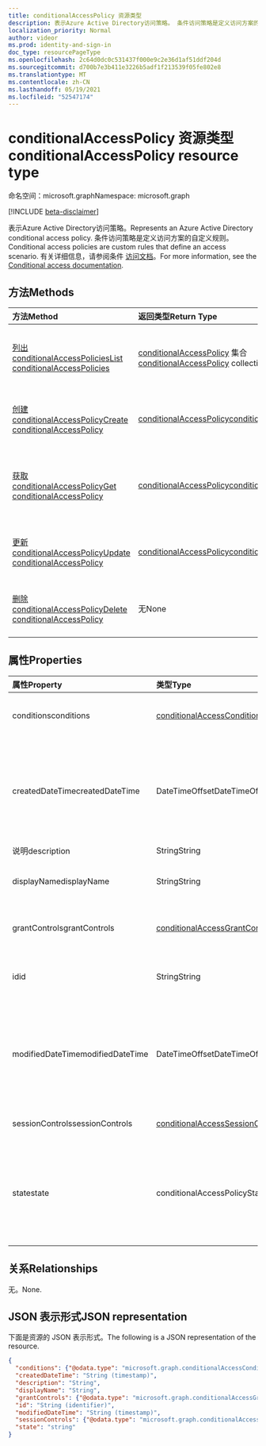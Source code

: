 ```yaml
---
title: conditionalAccessPolicy 资源类型
description: 表示Azure Active Directory访问策略。 条件访问策略是定义访问方案的自定义规则。
localization_priority: Normal
author: videor
ms.prod: identity-and-sign-in
doc_type: resourcePageType
ms.openlocfilehash: 2c64d0dc0c531437f000e9c2e36d1af51ddf204d
ms.sourcegitcommit: d700b7e3b411e3226b5adf1f213539f05fe802e8
ms.translationtype: MT
ms.contentlocale: zh-CN
ms.lasthandoff: 05/19/2021
ms.locfileid: "52547174"
---
```

# <a name="conditionalaccesspolicy-resource-type"></a><span data-ttu-id="69441-104">conditionalAccessPolicy 资源类型</span><span class="sxs-lookup"><span data-stu-id="69441-104">conditionalAccessPolicy resource type</span></span>

<span data-ttu-id="69441-105">命名空间：microsoft.graph</span><span class="sxs-lookup"><span data-stu-id="69441-105">Namespace: microsoft.graph</span></span>

[!INCLUDE [beta-disclaimer](../../includes/beta-disclaimer.md)]

<span data-ttu-id="69441-106">表示Azure Active Directory访问策略。</span><span class="sxs-lookup"><span data-stu-id="69441-106">Represents an Azure Active Directory conditional access policy.</span></span> <span data-ttu-id="69441-107">条件访问策略是定义访问方案的自定义规则。</span><span class="sxs-lookup"><span data-stu-id="69441-107">Conditional access policies are custom rules that define an access scenario.</span></span> <span data-ttu-id="69441-108">有关详细信息，请参阅条件 [访问文档](/azure/active-directory/conditional-access/)。</span><span class="sxs-lookup"><span data-stu-id="69441-108">For more information, see the [Conditional access documentation](/azure/active-directory/conditional-access/).</span></span>

## <a name="methods"></a><span data-ttu-id="69441-109">方法</span><span class="sxs-lookup"><span data-stu-id="69441-109">Methods</span></span>

| <span data-ttu-id="69441-110">方法</span><span class="sxs-lookup"><span data-stu-id="69441-110">Method</span></span>       | <span data-ttu-id="69441-111">返回类型</span><span class="sxs-lookup"><span data-stu-id="69441-111">Return Type</span></span> | <span data-ttu-id="69441-112">说明</span><span class="sxs-lookup"><span data-stu-id="69441-112">Description</span></span> |
|:-------------|:------------|:------------|
| [<span data-ttu-id="69441-113">列出 conditionalAccessPolicies</span><span class="sxs-lookup"><span data-stu-id="69441-113">List conditionalAccessPolicies</span></span>](../api/conditionalaccessroot-list-policies.md) | <span data-ttu-id="69441-114">[conditionalAccessPolicy](conditionalaccesspolicy.md) 集合</span><span class="sxs-lookup"><span data-stu-id="69441-114">[conditionalAccessPolicy](conditionalaccesspolicy.md) collection</span></span> | <span data-ttu-id="69441-115">获取组织的所有 conditionalAccessPolicies 对象。</span><span class="sxs-lookup"><span data-stu-id="69441-115">Get all of the conditionalAccessPolicies objects in the organization.</span></span> |
| [<span data-ttu-id="69441-116">创建 conditionalAccessPolicy</span><span class="sxs-lookup"><span data-stu-id="69441-116">Create conditionalAccessPolicy</span></span>](../api/conditionalaccessroot-post-policies.md) | [<span data-ttu-id="69441-117">conditionalAccessPolicy</span><span class="sxs-lookup"><span data-stu-id="69441-117">conditionalAccessPolicy</span></span>](conditionalaccesspolicy.md) | <span data-ttu-id="69441-118">创建新的 conditionalAccessPolicy 对象。</span><span class="sxs-lookup"><span data-stu-id="69441-118">Create a new conditionalAccessPolicy object.</span></span> |
| [<span data-ttu-id="69441-119">获取 conditionalAccessPolicy</span><span class="sxs-lookup"><span data-stu-id="69441-119">Get conditionalAccessPolicy</span></span>](../api/conditionalaccesspolicy-get.md) | [<span data-ttu-id="69441-120">conditionalAccessPolicy</span><span class="sxs-lookup"><span data-stu-id="69441-120">conditionalAccessPolicy</span></span>](conditionalaccesspolicy.md) | <span data-ttu-id="69441-121">读取 conditionalAccessPolicy 对象的属性和关系。</span><span class="sxs-lookup"><span data-stu-id="69441-121">Read properties and relationships of a conditionalAccessPolicy object.</span></span> |
| [<span data-ttu-id="69441-122">更新 conditionalAccessPolicy</span><span class="sxs-lookup"><span data-stu-id="69441-122">Update conditionalAccessPolicy</span></span>](../api/conditionalaccesspolicy-update.md) | [<span data-ttu-id="69441-123">conditionalAccessPolicy</span><span class="sxs-lookup"><span data-stu-id="69441-123">conditionalAccessPolicy</span></span>](conditionalaccesspolicy.md) | <span data-ttu-id="69441-124">更新 conditionalAccessPolicy 对象。</span><span class="sxs-lookup"><span data-stu-id="69441-124">Update a conditionalAccessPolicy object.</span></span> |
| [<span data-ttu-id="69441-125">删除 conditionalAccessPolicy</span><span class="sxs-lookup"><span data-stu-id="69441-125">Delete conditionalAccessPolicy</span></span>](../api/conditionalaccesspolicy-delete.md) | <span data-ttu-id="69441-126">无</span><span class="sxs-lookup"><span data-stu-id="69441-126">None</span></span> | <span data-ttu-id="69441-127">删除 conditionalAccessPolicy 对象。</span><span class="sxs-lookup"><span data-stu-id="69441-127">Delete a conditionalAccessPolicy object.</span></span> |

## <a name="properties"></a><span data-ttu-id="69441-128">属性</span><span class="sxs-lookup"><span data-stu-id="69441-128">Properties</span></span>

| <span data-ttu-id="69441-129">属性</span><span class="sxs-lookup"><span data-stu-id="69441-129">Property</span></span>     | <span data-ttu-id="69441-130">类型</span><span class="sxs-lookup"><span data-stu-id="69441-130">Type</span></span>        | <span data-ttu-id="69441-131">说明</span><span class="sxs-lookup"><span data-stu-id="69441-131">Description</span></span> |
|:-------------|:------------|:------------|
|<span data-ttu-id="69441-132">conditions</span><span class="sxs-lookup"><span data-stu-id="69441-132">conditions</span></span>|[<span data-ttu-id="69441-133">conditionalAccessConditionSet</span><span class="sxs-lookup"><span data-stu-id="69441-133">conditionalAccessConditionSet</span></span>](conditionalaccessconditionset.md)| <span data-ttu-id="69441-134">指定应用策略时必须满足的规则。</span><span class="sxs-lookup"><span data-stu-id="69441-134">Specifies the rules that must be met for the policy to apply.</span></span> <span data-ttu-id="69441-135">必填。</span><span class="sxs-lookup"><span data-stu-id="69441-135">Required.</span></span> |
|<span data-ttu-id="69441-136">createdDateTime</span><span class="sxs-lookup"><span data-stu-id="69441-136">createdDateTime</span></span>|<span data-ttu-id="69441-137">DateTimeOffset</span><span class="sxs-lookup"><span data-stu-id="69441-137">DateTimeOffset</span></span>| <span data-ttu-id="69441-138">时间戳类型表示采用 ISO 8601 格式的日期和时间信息，始终采用 UTC 时区。</span><span class="sxs-lookup"><span data-stu-id="69441-138">The Timestamp type represents date and time information using ISO 8601 format and is always in UTC time.</span></span> <span data-ttu-id="69441-139">例如，2014 年 1 月 1 日午夜 UTC 为 `2014-01-01T00:00:00Z`。</span><span class="sxs-lookup"><span data-stu-id="69441-139">For example, midnight UTC on Jan 1, 2014 is `2014-01-01T00:00:00Z`.</span></span> <span data-ttu-id="69441-140">只读。</span><span class="sxs-lookup"><span data-stu-id="69441-140">Readonly.</span></span> |
|<span data-ttu-id="69441-141">说明</span><span class="sxs-lookup"><span data-stu-id="69441-141">description</span></span>|<span data-ttu-id="69441-142">String</span><span class="sxs-lookup"><span data-stu-id="69441-142">String</span></span>| <span data-ttu-id="69441-143">未使用。</span><span class="sxs-lookup"><span data-stu-id="69441-143">Not used.</span></span> |
|<span data-ttu-id="69441-144">displayName</span><span class="sxs-lookup"><span data-stu-id="69441-144">displayName</span></span>|<span data-ttu-id="69441-145">String</span><span class="sxs-lookup"><span data-stu-id="69441-145">String</span></span>| <span data-ttu-id="69441-146">为 conditionalAccessPolicy 显示名称指定一个属性。</span><span class="sxs-lookup"><span data-stu-id="69441-146">Specifies a display name for the conditionalAccessPolicy object.</span></span> |
|<span data-ttu-id="69441-147">grantControls</span><span class="sxs-lookup"><span data-stu-id="69441-147">grantControls</span></span>|[<span data-ttu-id="69441-148">conditionalAccessGrantControls</span><span class="sxs-lookup"><span data-stu-id="69441-148">conditionalAccessGrantControls</span></span>](conditionalaccessgrantcontrols.md)| <span data-ttu-id="69441-149">指定必须通过此策略而必须实现的授予控制。</span><span class="sxs-lookup"><span data-stu-id="69441-149">Specifies the grant controls that must be fulfilled to pass the policy.</span></span> |
|<span data-ttu-id="69441-150">id</span><span class="sxs-lookup"><span data-stu-id="69441-150">id</span></span>|<span data-ttu-id="69441-151">String</span><span class="sxs-lookup"><span data-stu-id="69441-151">String</span></span>| <span data-ttu-id="69441-152">指定 conditionalAccessPolicy 对象的标识符。</span><span class="sxs-lookup"><span data-stu-id="69441-152">Specifies the identifier of a conditionalAccessPolicy object.</span></span> <span data-ttu-id="69441-153">只读。</span><span class="sxs-lookup"><span data-stu-id="69441-153">Read-only.</span></span>|
|<span data-ttu-id="69441-154">modifiedDateTime</span><span class="sxs-lookup"><span data-stu-id="69441-154">modifiedDateTime</span></span>| <span data-ttu-id="69441-155">DateTimeOffset</span><span class="sxs-lookup"><span data-stu-id="69441-155">DateTimeOffset</span></span>|<span data-ttu-id="69441-156">时间戳类型表示采用 ISO 8601 格式的日期和时间信息，始终采用 UTC 时区。</span><span class="sxs-lookup"><span data-stu-id="69441-156">The Timestamp type represents date and time information using ISO 8601 format and is always in UTC time.</span></span> <span data-ttu-id="69441-157">例如，2014 年 1 月 1 日午夜 UTC 为 `2014-01-01T00:00:00Z`。</span><span class="sxs-lookup"><span data-stu-id="69441-157">For example, midnight UTC on Jan 1, 2014 is `2014-01-01T00:00:00Z`.</span></span> <span data-ttu-id="69441-158">只读。</span><span class="sxs-lookup"><span data-stu-id="69441-158">Readonly.</span></span> |
|<span data-ttu-id="69441-159">sessionControls</span><span class="sxs-lookup"><span data-stu-id="69441-159">sessionControls</span></span>|[<span data-ttu-id="69441-160">conditionalAccessSessionControls</span><span class="sxs-lookup"><span data-stu-id="69441-160">conditionalAccessSessionControls</span></span>](conditionalaccesssessioncontrols.md)| <span data-ttu-id="69441-161">指定登录后强制执行的会话控件。</span><span class="sxs-lookup"><span data-stu-id="69441-161">Specifies the session controls that are enforced after sign-in.</span></span> |
|<span data-ttu-id="69441-162">state</span><span class="sxs-lookup"><span data-stu-id="69441-162">state</span></span>|<span data-ttu-id="69441-163">conditionalAccessPolicyState</span><span class="sxs-lookup"><span data-stu-id="69441-163">conditionalAccessPolicyState</span></span>| <span data-ttu-id="69441-164">指定 conditionalAccessPolicy 对象的状态。</span><span class="sxs-lookup"><span data-stu-id="69441-164">Specifies the state of the conditionalAccessPolicy object.</span></span> <span data-ttu-id="69441-165">可取值为：`enabled`、`disabled`、`enabledForReportingButNotEnforced`。</span><span class="sxs-lookup"><span data-stu-id="69441-165">Possible values are: `enabled`, `disabled`, `enabledForReportingButNotEnforced`.</span></span> <span data-ttu-id="69441-166">必填。</span><span class="sxs-lookup"><span data-stu-id="69441-166">Required.</span></span> |

## <a name="relationships"></a><span data-ttu-id="69441-167">关系</span><span class="sxs-lookup"><span data-stu-id="69441-167">Relationships</span></span>

<span data-ttu-id="69441-168">无。</span><span class="sxs-lookup"><span data-stu-id="69441-168">None.</span></span>

## <a name="json-representation"></a><span data-ttu-id="69441-169">JSON 表示形式</span><span class="sxs-lookup"><span data-stu-id="69441-169">JSON representation</span></span>

<span data-ttu-id="69441-170">下面是资源的 JSON 表示形式。</span><span class="sxs-lookup"><span data-stu-id="69441-170">The following is a JSON representation of the resource.</span></span>

<!-- {
  "blockType": "resource",
  "optionalProperties": [
    "displayName",
    "description",
    "sessionControls",
    "grantControls"
  ],
  "@odata.type": "microsoft.graph.conditionalAccessPolicy",
  "baseType":"microsoft.graph.entity",
  "keyProperty": "id"
}-->

```json
{
  "conditions": {"@odata.type": "microsoft.graph.conditionalAccessConditionSet"},
  "createdDateTime": "String (timestamp)",
  "description": "String",
  "displayName": "String",
  "grantControls": {"@odata.type": "microsoft.graph.conditionalAccessGrantControls"},
  "id": "String (identifier)",
  "modifiedDateTime": "String (timestamp)",
  "sessionControls": {"@odata.type": "microsoft.graph.conditionalAccessSessionControls"},
  "state": "string"
}
```

<!-- uuid: 16cd6b66-4b1a-43a1-adaf-3a886856ed98
2019-02-04 14:57:30 UTC -->
<!-- {
  "type": "#page.annotation",
  "description": "conditionalAccessPolicy resource",
  "keywords": "",
  "section": "documentation",
  "tocPath": ""
}-->
